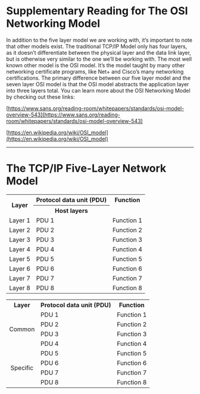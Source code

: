 # Supplementary Reading for The OSI Networking Model

In addition to the five layer model we are working with, it’s important to note that other models exist. The traditional TCP/IP Model only has four layers, as it doesn’t differentiate between the physical layer and the data link layer, but is otherwise very similar to the one we’ll be working with. The most well known other model is the OSI model. It’s the model taught by many other networking certificate programs, like Net+ and Cisco’s many networking certifications. The primary difference between our five layer model and the seven layer OSI model is that the OSI model abstracts the application layer into three layers total.
 You can learn more about the OSI Networking Model by checking out these links:

[https://www.sans.org/reading-room/whitepapers/standards/osi-model-overview-543](https://www.sans.org/reading-room/whitepapers/standards/osi-model-overview-543)

[https://en.wikipedia.org/wiki/OSI_model](https://en.wikipedia.org/wiki/OSI_model)

---

# The TCP/IP Five-Layer Network Model

<table>
  <tr>
    <th rowspan="3">Layer</th>
    <th rowspan="1">Protocol data unit (PDU)</th>
    <th rowspan="1">Function</th>
  </tr>
  <tr>
    <th rowspan="1">Host layers</th>
  </tr>
  <tr></tr>
  <tr></tr>
  <tr>
    <td>Layer 1</td>
    <td>PDU 1</td>
    <td>Function 1</td>
  </tr>
  <tr>
    <td>Layer 2</td>
    <td>PDU 2</td>
    <td>Function 2</td>
  </tr>
  <tr>
    <td>Layer 3</td>
    <td>PDU 3</td>
    <td>Function 3</td>
  </tr>
  <tr>
    <td>Layer 4</td>
    <td>PDU 4</td>
    <td>Function 4</td>
  </tr>
  <tr>
    <td>Layer 5</td>
    <td>PDU 5</td>
    <td>Function 5</td>
  </tr>
  <tr>
    <td>Layer 6</td>
    <td>PDU 6</td>
    <td>Function 6</td>
  </tr>
  <tr>
    <td>Layer 7</td>
    <td>PDU 7</td>
    <td>Function 7</td>
  </tr>
  <tr>
    <td>Layer 8</td>
    <td>PDU 8</td>
    <td>Function 8</td>
  </tr>
</table>

<style>
  .merged-cell {
    vertical-align: middle;
    text-align: center;
  }
</style>

<table>
  <tr>
    <th>Layer</th>
    <th>Protocol data unit (PDU)</th>
    <th>Function</th>
  </tr>
  <tr>
    <td rowspan="4" class="merged-cell">Common</td>
    <td>PDU 1</td>
    <td>Function 1</td>
  </tr>
  <tr>
    <td>PDU 2</td>
    <td>Function 2</td>
  </tr>
  <tr>
    <td>PDU 3</td>
    <td>Function 3</td>
  </tr>
  <tr>
    <td>PDU 4</td>
    <td>Function 4</td>
  </tr>
  <tr>
    <td rowspan="4" class="merged-cell">Specific</td>
    <td>PDU 5</td>
    <td>Function 5</td>
  </tr>
  <tr>
    <td>PDU 6</td>
    <td>Function 6</td>
  </tr>
  <tr>
    <td>PDU 7</td>
    <td>Function 7</td>
  </tr>
  <tr>
    <td>PDU 8</td>
    <td>Function 8</td>
  </tr>
</table>
